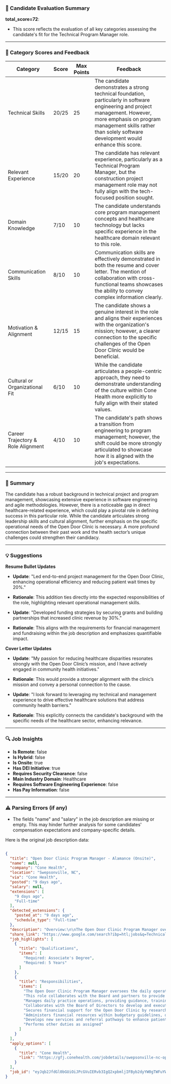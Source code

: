 ### 📄 Candidate Evaluation Summary

**total_score=72**:  
- This score reflects the evaluation of all key categories assessing the candidate's fit for the Technical Program Manager role.

---

### 🎯 Category Scores and Feedback

| Category                        | Score    | Max Points | Feedback |
|----------------------------------|----------|------------|----------|
| Technical Skills                 | 20/25    | 25         | The candidate demonstrates a strong technical foundation, particularly in software engineering and project management. However, more emphasis on program management skills rather than solely software development would enhance this score. |
| Relevant Experience              | 15/20    | 20         | The candidate has relevant experience, particularly as a Technical Program Manager, but the construction project management role may not fully align with the tech-focused position sought. |
| Domain Knowledge                 | 7/10     | 10         | The candidate understands core program management concepts and healthcare technology but lacks specific experience in the healthcare domain relevant to this role. |
| Communication Skills             | 8/10     | 10         | Communication skills are effectively demonstrated in both the resume and cover letter. The mention of collaboration with cross-functional teams showcases the ability to convey complex information clearly. |
| Motivation & Alignment           | 12/15    | 15         | The candidate shows a genuine interest in the role and aligns their experiences with the organization's mission; however, a clearer connection to the specific challenges of the Open Door Clinic would be beneficial. |
| Cultural or Organizational Fit   | 6/10     | 10         | While the candidate articulates a people-centric approach, they need to demonstrate understanding of the culture within Cone Health more explicitly to fully align with their stated values. |
| Career Trajectory & Role Alignment | 4/10   | 10         | The candidate's path shows a transition from engineering to program management; however, the shift could be more strongly articulated to showcase how it is aligned with the job's expectations. |

---

### 🧾 Summary

The candidate has a robust background in technical project and program management, showcasing extensive experience in software engineering and agile methodologies. However, there is a noticeable gap in direct healthcare-related experience, which could play a pivotal role in defining success in this particular role. While the candidate articulates strong leadership skills and cultural alignment, further emphasis on the specific operational needs of the Open Door Clinic is necessary. A more profound connection between their past work and the health sector’s unique challenges could strengthen their candidacy.

---

### 💡 Suggestions

**Resume Bullet Updates**  
- **Update**: "Led end-to-end project management for the Open Door Clinic, enhancing operational efficiency and reducing patient wait times by 20%."
- **Rationale**: This addition ties directly into the expected responsibilities of the role, highlighting relevant operational management skills.

- **Update**: "Developed funding strategies by securing grants and building partnerships that increased clinic revenue by 30%."
- **Rationale**: This aligns with the requirements for financial management and fundraising within the job description and emphasizes quantifiable impact.

**Cover Letter Updates**  
- **Update**: "My passion for reducing healthcare disparities resonates strongly with the Open Door Clinic’s mission, and I have actively engaged in community health initiatives."
- **Rationale**: This would provide a stronger alignment with the clinic’s mission and convey a personal connection to the cause.

- **Update**: "I look forward to leveraging my technical and management experience to drive effective healthcare solutions that address community health barriers."
- **Rationale**: This explicitly connects the candidate's background with the specific needs of the healthcare sector, enhancing relevance.

---

### 🔍 Job Insights

- **Is Remote**: false  
- **Is Hybrid**: false  
- **Is Onsite**: true  
- **Has DEI Initiative**: true  
- **Requires Security Clearance**: false  
- **Main Industry Domain**: Healthcare  
- **Requires Software Engineering Experience**: false  
- **Has Pay Information**: false  

---

### ⚠️ Parsing Errors (if any)

- The fields "name" and "salary" in the job description are missing or empty. This may hinder further analysis for some candidates' compensation expectations and company-specific details.

Here is the original job description data:

```json

{
  "title": "Open Door Clinic Program Manager - Alamance (Onsite)",
  "name": null,
  "company": "Cone Health",
  "location": "Swepsonville, NC",
  "via": "Cone Health",
  "posted": "9 days ago",
  "salary": null,
  "extensions": [
    "9 days ago",
    "Full-time"
  ],
  "detected_extensions": {
    "posted_at": "9 days ago",
    "schedule_type": "Full-time"
  },
  "description": "Overview:\n\nThe Open Door Clinic Program Manager oversees the daily operations of Open Door Clinic, including goal setting, budget management, fundraising, grant administration, staff leadership, and program evaluation. This role collaborates with the Board and partners to provide free healthcare services, prioritizing the needs of indigent and uninsured residents of Alamance County while emphasizing reducing healthcare barriers, addressing disparities, and promoting health equity.\n\nResponsibilities:\n\nManages daily practice operations, providing guidance, training, and support to staff, ensuring the smooth functioning of the Open Door Clinic, and stepping in when necessary to maintain operations, leading to efficient and effective healthcare delivery to patients in need.\n\nCollaborates with the Board of Directors to develop and execute strategic plans, leading the agency within the allocated financial budget, maintaining regular communication with the Board Chair and Medical Director to address key issues, and ensuring alignment with the clinic's mission and goals.\n\nSecures financial support for the Open Door Clinic by researching, developing, and submitting annual grant applications, implementing a robust fundraising process that involves relationship-building, cultivation, and organizing annual events, ensuring the financial stability and growth of the clinic.\n\nAdministers financial resources within budgetary guidelines, overseeing the annual budget, coordinating with the CPA for audits and taxes, maintaining accurate financial records, managing bank accounts, accounts receivables, and cash flow, and submitting invoices and financial documents promptly to ensure accurate and up-to-date financial reporting.\n\nDevelops new services and referral pathways to enhance patient access to health and wellness resources, collaborates with other service providers and partners to facilitate appropriate referrals to community resources and specialty providers, expanding the reach and impact of the clinic's services in the local community.\n\nPerforms other duties as assigned.\n\nQualifications:\n\nEDUCATION:\n\nRequired: Associate's Degree\n\nEXPERIENCE:\n\nRequired: 5 Years\n\nLICENSURE/CERTIFICATION/REGISTRY/LISTING:",
  "share_link": "https://www.google.com/search?ibp=htl;jobs&q=Technical+Program+Manager&htidocid=bieU_fMSAvsD9r2kAAAAAA%3D%3D&hl=en-US&shndl=37&shmd=H4sIAAAAAAAA_xXKQQrCMBBAUdz2CG6cpYq2IrjRlVRQFK3gAWQahiSSzoRM0N7JS1o3f_H4xXdUXJpIDAeRBHXw7A3ck9iEHVyR0VKCJewDdsiGYNqw-kyzwc7SghIm40AYjiI20Hjnco66rSrVUFrNmL0pjXSVMLXSVy9p9Z-nOkwUA2Z6rjervoxs55N6uOBEGLIDz_D4UFThtw-BFnCrf-tlideuAAAA&shmds=v1_AQbUm95hubkbhrCS9UKNxodn5uae8XkljHa6mydVoe2x0YoFdA&source=sh/x/job/li/m1/1#fpstate=tldetail&htivrt=jobs&htiq=Technical+Program+Manager&htidocid=bieU_fMSAvsD9r2kAAAAAA%3D%3D",
  "job_highlights": [
    {
      "title": "Qualifications",
      "items": [
        "Required: Associate's Degree",
        "Required: 5 Years"
      ]
    },
    {
      "title": "Responsibilities",
      "items": [
        "The Open Door Clinic Program Manager oversees the daily operations of Open Door Clinic, including goal setting, budget management, fundraising, grant administration, staff leadership, and program evaluation",
        "This role collaborates with the Board and partners to provide free healthcare services, prioritizing the needs of indigent and uninsured residents of Alamance County while emphasizing reducing healthcare barriers, addressing disparities, and promoting health equity",
        "Manages daily practice operations, providing guidance, training, and support to staff, ensuring the smooth functioning of the Open Door Clinic, and stepping in when necessary to maintain operations, leading to efficient and effective healthcare delivery to patients in need",
        "Collaborates with the Board of Directors to develop and execute strategic plans, leading the agency within the allocated financial budget, maintaining regular communication with the Board Chair and Medical Director to address key issues, and ensuring alignment with the clinic's mission and goals",
        "Secures financial support for the Open Door Clinic by researching, developing, and submitting annual grant applications, implementing a robust fundraising process that involves relationship-building, cultivation, and organizing annual events, ensuring the financial stability and growth of the clinic",
        "Administers financial resources within budgetary guidelines, overseeing the annual budget, coordinating with the CPA for audits and taxes, maintaining accurate financial records, managing bank accounts, accounts receivables, and cash flow, and submitting invoices and financial documents promptly to ensure accurate and up-to-date financial reporting",
        "Develops new services and referral pathways to enhance patient access to health and wellness resources, collaborates with other service providers and partners to facilitate appropriate referrals to community resources and specialty providers, expanding the reach and impact of the clinic's services in the local community",
        "Performs other duties as assigned"
      ]
    }
  ],
  "apply_options": [
    {
      "title": "Cone Health",
      "link": "https://gfj.conehealth.com/jobdetails/swepsonville-nc-open-door-clinic-program-manager-alamance-onsite-67a53154b9450d085bdc0d9b?utm_campaign=google_jobs_apply&utm_source=google_jobs_apply&utm_medium=organic"
    }
  ],
  "job_id": "eyJqb2JfdGl0bGUiOiJPcGVuIERvb3IgQ2xpbmljIFByb2dyYW0gTWFuYWdlciAtIEFsYW1hbmNlIChPbnNpdGUpIiwiY29tcGFueV9uYW1lIjoiQ29uZSBIZWFsdGgiLCJhZGRyZXNzX2NpdHkiOiJTd2Vwc29udmlsbGUsIE5DIiwiaHRpZG9jaWQiOiJiaWVVX2ZNU0F2c0Q5cjJrQUFBQUFBPT0iLCJ1dWxlIjoidytDQUlRSUNJTlZXNXBkR1ZrSUZOMFlYUmxjdyJ9"
}